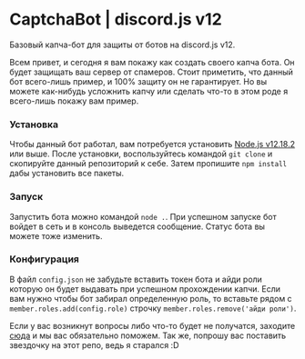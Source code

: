 # CaptchaBot | discord.js v12
Базовый капча-бот для защиты от ботов на discord.js v12.

Всем привет, и сегодня я вам покажу как создать своего капча бота. Он будет защищать ваш сервер от спамеров. Стоит приметить, что данный бот всего-лишь пример, и 100% защиту он не гарантирует. Но вы можете как-нибудь усложнить капчу или сделать что-то в этом роде я всего-лишь покажу вам пример.

### Установка
Чтобы данный бот работал, вам потребуется установить [Node.js v12.18.2](https://nodejs.org) или выше. После установки, воспользуйтесь командой `git clone` и скопируйте данный репозиторий к себе. Затем пропишите `npm install` дабы установить все пакеты.

### Запуск
Запустить бота можно командой `node .`. При успешном запуске бот войдет в сеть и в консоль выведется сообщение. Статус бота вы можете тоже изменить.

### Конфигурация 
В файл `config.json` не забудьте вставить токен бота и айди роли которую он будет выдавать при успешном прохождении капчи. Если вам нужно чтобы бот забирал определенную роль, то вставьте рядом с `member.roles.add(config.role)` строчку `member.roles.remove('айди роли')`.

Если у вас возникнут вопросы либо что-то будет не получатся, заходите [сюда](https://discord.gg/aRUGhEg) и мы вас обязательно поможем. Так же, попрошу вас поставить звездочку на этот репо, ведь я старался :D
